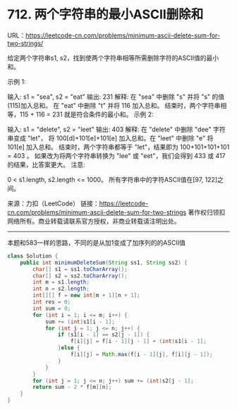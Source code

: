 # 712. 两个字符串的最小ASCII删除和

URL：https://leetcode-cn.com/problems/minimum-ascii-delete-sum-for-two-strings/

给定两个字符串s1, s2，找到使两个字符串相等所需删除字符的ASCII值的最小和。

示例 1:

输入: s1 = "sea", s2 = "eat"
输出: 231
解释: 在 "sea" 中删除 "s" 并将 "s" 的值(115)加入总和。
在 "eat" 中删除 "t" 并将 116 加入总和。
结束时，两个字符串相等，115 + 116 = 231 就是符合条件的最小和。
示例 2:

输入: s1 = "delete", s2 = "leet"
输出: 403
解释: 在 "delete" 中删除 "dee" 字符串变成 "let"，
将 100[d]+101[e]+101[e] 加入总和。在 "leet" 中删除 "e" 将 101[e] 加入总和。
结束时，两个字符串都等于 "let"，结果即为 100+101+101+101 = 403 。
如果改为将两个字符串转换为 "lee" 或 "eet"，我们会得到 433 或 417 的结果，比答案更大。
注意:

0 < s1.length, s2.length <= 1000。
所有字符串中的字符ASCII值在[97, 122]之间。

来源：力扣（LeetCode）
链接：https://leetcode-cn.com/problems/minimum-ascii-delete-sum-for-two-strings
著作权归领扣网络所有。商业转载请联系官方授权，非商业转载请注明出处。

---

本题和583一样的思路，不同的是从加1变成了加序列的的ASCII值

```java
class Solution {
    public int minimumDeleteSum(String ss1, String ss2) {
        char[] s1 = ss1.toCharArray();
        char[] s2 = ss2.toCharArray();
        int m = s1.length;
        int n = s2.length;
        int[][] f = new int[m + 1][n + 1];
        int res = 0;
        int sum = 0;
        for (int i = 1; i <= m; i++) {
            sum += (int)s1[i - 1];
            for (int j = 1; j <= n; j++) {
                if (s1[i - 1] == s2[j - 1]) {
                    f[i][j] = f[i - 1][j - 1] + (int)s1[i - 1];
                }else {
                    f[i][j] = Math.max(f[i - 1][j], f[i][j - 1]);
                }
            }
        }
        for (int j = 1; j <= n; j++) sum += (int)s2[j - 1];
        return sum - 2 * f[m][n];
    }
}
```

